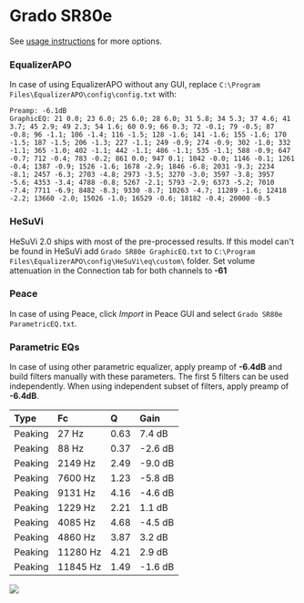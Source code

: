 # Grado SR80e
See [usage instructions](https://github.com/jaakkopasanen/AutoEq#usage) for more options.

### EqualizerAPO
In case of using EqualizerAPO without any GUI, replace `C:\Program Files\EqualizerAPO\config\config.txt`
with:
```
Preamp: -6.1dB
GraphicEQ: 21 0.0; 23 6.0; 25 6.0; 28 6.0; 31 5.8; 34 5.3; 37 4.6; 41 3.7; 45 2.9; 49 2.3; 54 1.6; 60 0.9; 66 0.3; 72 -0.1; 79 -0.5; 87 -0.8; 96 -1.1; 106 -1.4; 116 -1.5; 128 -1.6; 141 -1.6; 155 -1.6; 170 -1.5; 187 -1.5; 206 -1.3; 227 -1.1; 249 -0.9; 274 -0.9; 302 -1.0; 332 -1.1; 365 -1.0; 402 -1.1; 442 -1.1; 486 -1.1; 535 -1.1; 588 -0.9; 647 -0.7; 712 -0.4; 783 -0.2; 861 0.0; 947 0.1; 1042 -0.0; 1146 -0.1; 1261 -0.4; 1387 -0.9; 1526 -1.6; 1678 -2.9; 1846 -6.8; 2031 -9.3; 2234 -8.1; 2457 -6.3; 2703 -4.8; 2973 -3.5; 3270 -3.0; 3597 -3.8; 3957 -5.6; 4353 -3.4; 4788 -0.8; 5267 -2.1; 5793 -2.9; 6373 -5.2; 7010 -7.4; 7711 -6.9; 8482 -8.3; 9330 -8.7; 10263 -4.7; 11289 -1.6; 12418 -2.2; 13660 -2.0; 15026 -1.0; 16529 -0.6; 18182 -0.4; 20000 -0.5
```

### HeSuVi
HeSuVi 2.0 ships with most of the pre-processed results. If this model can't be found in HeSuVi add
`Grado SR80e GraphicEQ.txt` to `C:\Program Files\EqualizerAPO\config\HeSuVi\eq\custom\` folder.
Set volume attenuation in the Connection tab for both channels to **-61**

### Peace
In case of using Peace, click *Import* in Peace GUI and select `Grado SR80e ParametricEQ.txt`.

### Parametric EQs
In case of using other parametric equalizer, apply preamp of **-6.4dB** and build filters manually
with these parameters. The first 5 filters can be used independently.
When using independent subset of filters, apply preamp of **-6.4dB**.

| Type    | Fc       |    Q | Gain    |
|:--------|:---------|:-----|:--------|
| Peaking | 27 Hz    | 0.63 | 7.4 dB  |
| Peaking | 88 Hz    | 0.37 | -2.6 dB |
| Peaking | 2149 Hz  | 2.49 | -9.0 dB |
| Peaking | 7600 Hz  | 1.23 | -5.8 dB |
| Peaking | 9131 Hz  | 4.16 | -4.6 dB |
| Peaking | 1229 Hz  | 2.21 | 1.1 dB  |
| Peaking | 4085 Hz  | 4.68 | -4.5 dB |
| Peaking | 4860 Hz  | 3.87 | 3.2 dB  |
| Peaking | 11280 Hz | 4.21 | 2.9 dB  |
| Peaking | 11845 Hz | 1.49 | -1.6 dB |

![](https://raw.githubusercontent.com/jaakkopasanen/AutoEq/master/results/rtings/avg/Grado%20SR80e/Grado%20SR80e.png)